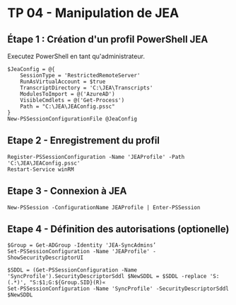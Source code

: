 # TP 04 - Manipulation de JEA

## Étape 1 : Création d'un profil PowerShell JEA

Executez PowerShell en tant qu'administrateur.

```
$JeaConfig = @{
    SessionType = 'RestrictedRemoteServer'
    RunAsVirtualAccount = $true
    TranscriptDirectory = 'C:\JEA\Transcripts'
    ModulesToImport = @('AzureAD')
    VisibleCmdlets = @('Get-Process')
    Path = "C:\JEA\JEAConfig.pssc"
}
New-PSSessionConfigurationFile @JeaConfig 
```

## Etape 2 - Enregistrement du profil
```
Register-PSSessionConfiguration -Name 'JEAProfile' -Path 'C:\JEA\JEAConfig.pssc'
Restart-Service winRM
```


## Etape 3 - Connexion à JEA

```
New-PSSession -ConfigurationName JEAProfile | Enter-PSSession
```


## Etape 4 - Définition des autorisations (optionelle)

```
$Group = Get-ADGroup -Identity 'JEA-SyncAdmins’ 
Set-PSSessionConfiguration -Name 'JEAProfile' -ShowSecurityDescriptorUI 

$SDDL = (Get-PSSessionConfiguration -Name 'SyncProfile').SecurityDescriptorSddl $NewSDDL = $SDDL -replace 'S:(.*)', "S:$1;G:${Group.SID}(R)« 
Set-PSSessionConfiguration -Name 'SyncProfile' -SecurityDescriptorSddl $NewSDDL
```
